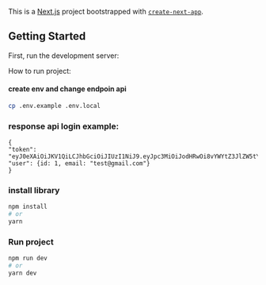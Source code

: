 This is a [Next.js](https://nextjs.org/) project bootstrapped with [`create-next-app`](https://github.com/vercel/next.js/tree/canary/packages/create-next-app).

## Getting Started

First, run the development server:

How to run project:
#### create env and change endpoin api
```bash
cp .env.example .env.local
```
### response api login example: 
```
{
"token": "eyJ0eXAiOiJKV1QiLCJhbGciOiJIUzI1NiJ9.eyJpc3MiOiJodHRwOi8vYWYtZ3JlZW5tYXAudHJ1b25nbHgvYXBpL2xvZ2luIiwiaWF0IjoxNjQzNjA3OTQwLCJleHAiOjE2NDM2MTUxNDAsIm5iZiI6MTY0MzYwNzk0MCwianRpIjoiYU5seWpVSGlmTERUWHRqNyIsInN1YiI6MSwicHJ2IjoiMjNiZDVjODk0OWY2MDBhZGIzOWU3MDFjNDAwODcyZGI3YTU5NzZmNyJ9.qN7pVzi1veb3fOHATZAmvBSaKbQuSzL8VDNOp9QUHig",
"user": {id: 1, email: "test@gmail.com"}
}
```
### install library
```bash
npm install 
# or 
yarn
```

### Run project
```bash
npm run dev
# or
yarn dev
```


